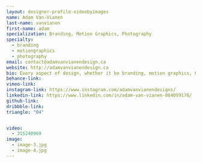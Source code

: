 ```yaml
---
layout: designer-profile-videobyimages
name: Adam Van-Vianen
last-name: vanvianen
first-name: adam
specialization: Branding, Motion Graphics, Photography
specialty:
  - branding
  - motiongraphics
  - photography
email: contact@adamvanvianendesign.ca
website: http://adamvanvianendesign.ca
bio: Every aspect of design, whether it be branding, motion graphics, UI/UX, logo design, packaging, web development, intrigues me. I like to dip my foot into every bit of it. From a young age I loved marketing and advertising, but I also had a passion for art. You put those two together and you have graphic design. Creativity is like a muscle, the more you use it, the stronger it gets. Graphic design allows me to gain a stronger creativity every day.
behance-link:
vimeo-link:
instagram-link: https://www.instagram.com/adamvanvianendesigns/
linkedin-link: https://www.linkedin.com/in/adam-van-vianen-084059176/
github-link:
dribbble-link:
triangle: "04"


video:
  - 315240969
image:
  - image-3.jpg
  - image-4.jpg
---
```

